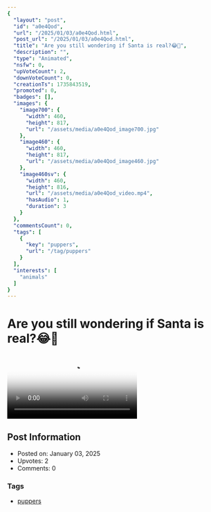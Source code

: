 ```yaml
---
{
  "layout": "post",
  "id": "a0e4Qod",
  "url": "/2025/01/03/a0e4Qod.html",
  "post_url": "/2025/01/03/a0e4Qod.html",
  "title": "Are you still wondering if Santa is real?😂🥰",
  "description": "",
  "type": "Animated",
  "nsfw": 0,
  "upVoteCount": 2,
  "downVoteCount": 0,
  "creationTs": 1735843519,
  "promoted": 0,
  "badges": [],
  "images": {
    "image700": {
      "width": 460,
      "height": 817,
      "url": "/assets/media/a0e4Qod_image700.jpg"
    },
    "image460": {
      "width": 460,
      "height": 817,
      "url": "/assets/media/a0e4Qod_image460.jpg"
    },
    "image460sv": {
      "width": 460,
      "height": 816,
      "url": "/assets/media/a0e4Qod_video.mp4",
      "hasAudio": 1,
      "duration": 3
    }
  },
  "commentsCount": 0,
  "tags": [
    {
      "key": "puppers",
      "url": "/tag/puppers"
    }
  ],
  "interests": [
    "animals"
  ]
}
---
```


# Are you still wondering if Santa is real?😂🥰

<video controls playsinline loop poster="/assets/media/a0e4Qod_image460.jpg">
  <source src="/assets/media/a0e4Qod_video.mp4" type="video/mp4">
  Your browser does not support the video tag.
</video>

## Post Information

- Posted on: January 03, 2025
- Upvotes: 2
- Comments: 0

### Tags

- [puppers](/tag/puppers)
